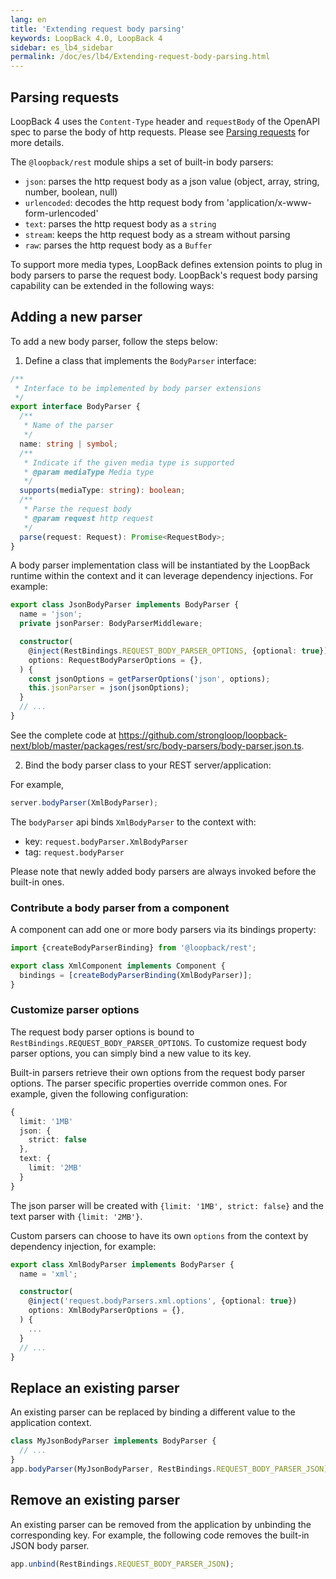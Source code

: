 ```yaml
---
lang: en
title: 'Extending request body parsing'
keywords: LoopBack 4.0, LoopBack 4
sidebar: es_lb4_sidebar
permalink: /doc/es/lb4/Extending-request-body-parsing.html
---
```


## Parsing requests

LoopBack 4 uses the `Content-Type` header and `requestBody` of the OpenAPI spec
to parse the body of http requests. Please see
[Parsing requests](./Parsing-requests.md) for more details.

The `@loopback/rest` module ships a set of built-in body parsers:

- `json`: parses the http request body as a json value (object, array, string,
  number, boolean, null)
- `urlencoded`: decodes the http request body from
  'application/x-www-form-urlencoded'
- `text`: parses the http request body as a `string`
- `stream`: keeps the http request body as a stream without parsing
- `raw`: parses the http request body as a `Buffer`

To support more media types, LoopBack defines extension points to plug in body
parsers to parse the request body. LoopBack's request body parsing capability
can be extended in the following ways:

## Adding a new parser

To add a new body parser, follow the steps below:

1. Define a class that implements the `BodyParser` interface:

```ts
/**
 * Interface to be implemented by body parser extensions
 */
export interface BodyParser {
  /**
   * Name of the parser
   */
  name: string | symbol;
  /**
   * Indicate if the given media type is supported
   * @param mediaType Media type
   */
  supports(mediaType: string): boolean;
  /**
   * Parse the request body
   * @param request http request
   */
  parse(request: Request): Promise<RequestBody>;
}
```

A body parser implementation class will be instantiated by the LoopBack runtime
within the context and it can leverage dependency injections. For example:

```ts
export class JsonBodyParser implements BodyParser {
  name = 'json';
  private jsonParser: BodyParserMiddleware;

  constructor(
    @inject(RestBindings.REQUEST_BODY_PARSER_OPTIONS, {optional: true})
    options: RequestBodyParserOptions = {},
  ) {
    const jsonOptions = getParserOptions('json', options);
    this.jsonParser = json(jsonOptions);
  }
  // ...
}
```

See the complete code at
https://github.com/strongloop/loopback-next/blob/master/packages/rest/src/body-parsers/body-parser.json.ts.

2. Bind the body parser class to your REST server/application:

For example,

```ts
server.bodyParser(XmlBodyParser);
```

The `bodyParser` api binds `XmlBodyParser` to the context with:

- key: `request.bodyParser.XmlBodyParser`
- tag: `request.bodyParser`

Please note that newly added body parsers are always invoked before the built-in
ones.

### Contribute a body parser from a component

A component can add one or more body parsers via its bindings property:

```ts
import {createBodyParserBinding} from '@loopback/rest';

export class XmlComponent implements Component {
  bindings = [createBodyParserBinding(XmlBodyParser)];
}
```

### Customize parser options

The request body parser options is bound to
`RestBindings.REQUEST_BODY_PARSER_OPTIONS`. To customize request body parser
options, you can simply bind a new value to its key.

Built-in parsers retrieve their own options from the request body parser
options. The parser specific properties override common ones. For example, given
the following configuration:

```ts
{
  limit: '1MB'
  json: {
    strict: false
  },
  text: {
    limit: '2MB'
  }
}
```

The json parser will be created with `{limit: '1MB', strict: false}` and the
text parser with `{limit: '2MB'}`.

Custom parsers can choose to have its own `options` from the context by
dependency injection, for example:

```ts
export class XmlBodyParser implements BodyParser {
  name = 'xml';

  constructor(
    @inject('request.bodyParsers.xml.options', {optional: true})
    options: XmlBodyParserOptions = {},
  ) {
    ...
  }
  // ...
}
```

## Replace an existing parser

An existing parser can be replaced by binding a different value to the
application context.

```ts
class MyJsonBodyParser implements BodyParser {
  // ...
}
app.bodyParser(MyJsonBodyParser, RestBindings.REQUEST_BODY_PARSER_JSON);
```

## Remove an existing parser

An existing parser can be removed from the application by unbinding the
corresponding key. For example, the following code removes the built-in JSON
body parser.

```ts
app.unbind(RestBindings.REQUEST_BODY_PARSER_JSON);
```
